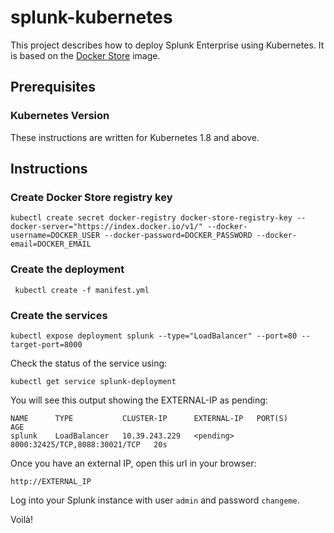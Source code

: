 # splunk-kubernetes
This project describes how to deploy Splunk Enterprise using Kubernetes. It is based on the [Docker Store](https://store.docker.com/images/splunk) image.

## Prerequisites
### Kubernetes Version
These instructions are written for Kubernetes 1.8 and above.

## Instructions
### Create Docker Store registry key
```
kubectl create secret docker-registry docker-store-registry-key --docker-server="https://index.docker.io/v1/" --docker-username=DOCKER_USER --docker-password=DOCKER_PASSWORD --docker-email=DOCKER_EMAIL
```

### Create the deployment
```
 kubectl create -f manifest.yml
 ```
 
### Create the services
```
kubectl expose deployment splunk --type="LoadBalancer" --port=80 --target-port=8000
```
Check the status of the service using:
```
kubectl get service splunk-deployment
```
You will see this output showing the EXTERNAL-IP as pending:
```
NAME      TYPE           CLUSTER-IP      EXTERNAL-IP   PORT(S)                         AGE
splunk    LoadBalancer   10.39.243.229   <pending>     8000:32425/TCP,8088:30021/TCP   20s
```
Once you have an external IP, open this url in your browser:
```
http://EXTERNAL_IP
```
Log into your Splunk instance with user `admin` and password `changeme`.

Voilà!
